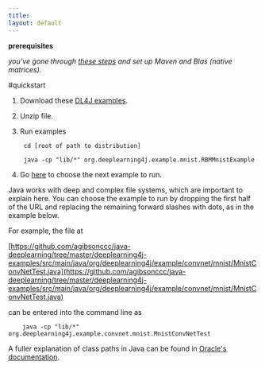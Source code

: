 ```yaml
---
title:
layout: default
---
```


**prerequisites**

*you've gone through [these steps](../gettingstarted.html) and set up Maven and Blas (native matrices).*

#quickstart

1. Download these [DL4J examples](https://oss.sonatype.org/content/repositories/snapshots/org/deeplearning4j/deeplearning4j-examples/0.0.3.2-SNAPSHOT/).

2. Unzip file.

3. Run examples

		cd [root of path to distribution]

		java -cp "lib/*" org.deeplearning4j.example.mnist.RBMMnistExample

4. Go [here](https://github.com/agibsonccc/java-deeplearning/tree/master/deeplearning4j-examples/src/main/java/org/deeplearning4j/example/) to choose the next example to run.

Java works with deep and complex file systems, which are important to explain here. You can choose the example to run by dropping the first half of the URL and replacing the remaining forward slashes with dots, as in the example below.

For example, the file at 

[https://github.com/agibsonccc/java-deeplearning/tree/master/deeplearning4j-examples/src/main/java/org/deeplearning4j/example/convnet/mnist/MnistConvNetTest.java](https://github.com/agibsonccc/java-deeplearning/tree/master/deeplearning4j-examples/src/main/java/org/deeplearning4j/example/convnet/mnist/MnistConvNetTest.java)

can be entered into the command line as 

		java -cp "lib/*" org.deeplearning4j.example.convnet.mnist.MnistConvNetTest

A fuller explanation of class paths in Java can be found in [Oracle's  documentation](http://docs.oracle.com/javase/8/docs/technotes/tools/windows/classpath.html).
